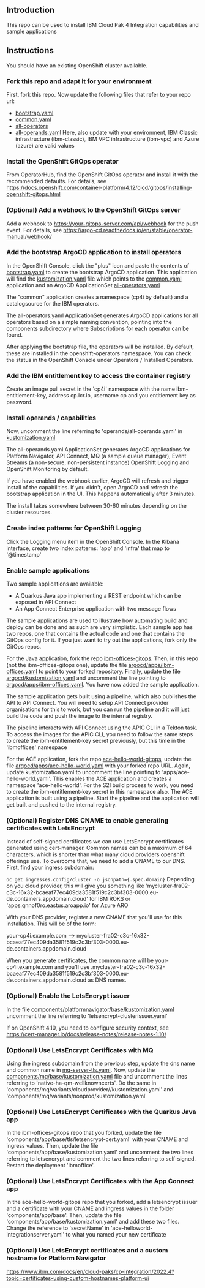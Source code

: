 ## Introduction
This repo can be used to install IBM Cloud Pak 4 Integration capabilities and sample applications

## Instructions

You should have an existing OpenShift cluster available. 

### Fork this repo and adapt it for your environment

First, fork this repo. Now update the following files that refer to your repo url: 

* [bootstrap.yaml](./argocd/bootstrap.yaml) 
* [common.yaml](argocd/common.yaml)
* [all-operators](argocd/operators/all-operators.yaml)
* [all-operands.yaml](argocd/operands/all-operands.yaml) Here, also update with your environment, IBM Classic infrastructure (ibm-classic), IBM VPC infrastructure (ibm-vpc) and Azure (azure) are valid values

### Install the OpenShift GitOps operator

From OperatorHub, find the OpenShift GitOps operator and install it with the recommended defaults. For details, see https://docs.openshift.com/container-platform/4.12/cicd/gitops/installing-openshift-gitops.html

### (Optional) Add a webhook to the OpenShift GitOps server

Add a webhook to https://your-gitops-server.com/api/webhook for the push event. For details, see https://argo-cd.readthedocs.io/en/stable/operator-manual/webhook/

### Add the bootstrap ArgoCD application to install operators

In the OpenShift Console, click the "plus" icon and paste the contents of [bootstrap.yaml](./argocd/bootstrap.yaml) to create the bootstrap ArgoCD application. This application will find the [kustomization.yaml](./argocd/kustomization.yaml) file which points to the [common.yaml](./argocd/common.yaml)  application and an ArgoCD ApplicationSet [all-operators.yaml](./argocd/operators/all-operators.yaml)

The "common" application creates a namespace (cp4i by default) and a catalogsource for the IBM operators. 

The all-operators.yaml ApplicationSet generates ArgoCD applications for all operators based on a simple naming convention, pointing into the components subdirectory where Subscriptions for each operator can be found.

After applying the bootstrap file, the operators will be installed. By default, these are installed in the openshift-operators namespace. You can check the status in the OpenShift Console under Operators / Installed Operators.

### Add the IBM entitlement key to access the container registry

Create an image pull secret in the 'cp4i' namespace with the name ibm-entitlement-key, address cp.icr.io, username cp and you entitlement key as password.

### Install operands / capabilities

Now, uncomment the line referring to 'operands/all-operands.yaml' in [kustomization.yaml](./argocd/kustomization.yaml)

The all-operands.yaml ApplicationSet generates ArgoCD applications for Platform Navigator, API Connect, MQ (a sample queue manager), Event Streams (a non-secure, non-persistent instance) OpenShift Logging and OpenShift Monitoring by default. 

If you have enabled the webhook earlier, ArgoCD will refresh and trigger install of the capabilities. If you didn't, open ArgoCD and refresh the bootstrap application in the UI. This happens automatically after 3 minutes. 

The install takes somewhere between 30-60 minutes depending on the cluster resources. 

### Create index patterns for OpenShift Logging

Click the Logging menu item in the OpenShift Console. In the Kibana interface, create two index patterns: 'app' and 'infra' that map to '@timestamp'

### Enable sample applications

Two sample applications are available: 

* A Quarkus Java app implementing a REST endpoint which can be exposed in API Connect
* An App Connect Enterprise application with two message flows

The sample applications are used to illustrate how automating build and deploy can be done and as such are very simplistic. Each sample app has two repos, one that contains the actual code and one that contains the GitOps config for it. If you just want to try out the applications, fork only the GitOps repos.

For the Java application, fork the repo [ibm-offices-gitops](https://github.com/Nordic-MVP-GitOps-Repos/ibm-offices-gitops). Then, in this repo (not the ibm-offices-gitops one), update the file [argocd/apps/ibm-offices.yaml](argocd/apps/ibm-offices.yaml) to point to your forked repository. Finally, update the file [argocd/kustomization.yaml](argocd/kustomization.yaml) and uncomment the line pointing to [argocd/apps/ibm-offices.yaml](argocd/apps/ibm-offices.yaml). You have now added the sample application.

The sample application gets built using a pipeline, which also publishes the API to API Connect. You will need to setup API Connect provider organisations for this to work, but you can run the pipeline and it will just build the code and push the image to the internal registry.

The pipeline interacts with API Connect using the APIC CLI in a Tekton task. To access the images for the APIC CLI, you need to follow the same steps to create the ibm-entitlement-key secret previously, but this time in the 'ibmoffices' namespace

For the ACE application, fork the repo [ace-hello-world-gitops](https://github.com/Nordic-MVP-GitOps-Repos/ace-hello-world-gitops), update the file [argocd/apps/ace-hello-world.yaml](argocd/apps/ace-hello-world.yaml) with your forked repo URL. Again, update kustomization.yaml to uncomment the line pointing to 'apps/ace-hello-world.yaml'. This enables the ACE application and creates a namespace 'ace-hello-world'. For the S2I build process to work, you need to create the ibm-entitlement-key secret in this namespace also. The ACE application is built using a pipeline. Start the pipeline and the application will get built and pushed to the internal registry.

### (Optional) Register DNS CNAME to enable generating certificates with LetsEncrypt

Instead of self-signed certificates we can use LetsEncrypt certificates generated using cert-manager. Common names can be a maximum of 64 characters, which is shorter than what many cloud providers openshift offerings use. To overcome that, we need to add a CNAME to our DNS. First, find your ingress subdomain:

`oc get ingresses.config/cluster -o jsonpath={.spec.domain}`
Depending on you cloud provider, this will give you something like 'mycluster-fra02-c3c-16x32-bcaeaf77ec409da3581f519c2c3bf303-0000.eu-de.containers.appdomain.cloud' for IBM ROKS or 
'apps.qnnof0ro.eastus.aroapp.io' for Azure ARO

With your DNS provider, register a new CNAME that you'll use for this installation. This will be of the form: 

your-cp4i.example.com --> mycluster-fra02-c3c-16x32-bcaeaf77ec409da3581f519c2c3bf303-0000.eu-de.containers.appdomain.cloud

When you generate certificates, the common name will be your-cp4i.example.com and you'll use <something>.mycluster-fra02-c3c-16x32-bcaeaf77ec409da3581f519c2c3bf303-0000.eu-de.containers.appdomain.cloud as DNS names.

### (Optional) Enable the LetsEncrypt issuer

In the file [components/platformnavigator/base/kustomization.yaml](components/platformnavigator/base/kustomization.yaml) uncomment the line referring to 'letsencrypt-clusterissuer.yaml'

If on OpenShift 4.10, you need to configure security context, see https://cert-manager.io/docs/release-notes/release-notes-1.10/

### (Optional) Use LetsEncrypt Certificates with MQ

Using the ingress subdomain from the previous step, update the dns name and common name in [mq-server-tls.yaml](components/mq/base/native-ha-qm-wellknowncerts/tls/mq-server-certificate.yaml). Now, update the [components/mq/base/kustomization.yaml](components/mq/base/kustomization.yaml) file and uncomment the lines referring to 'native-ha-qm-wellknowncerts'. Do the same in 'components/mq/variants/cloudprovider/<cloudprovider>/kustomization.yaml' and 'components/mq/variants/nonprod/kustomization.yaml'

### (Optional) Use LetsEncrypt Certificates with the Quarkus Java app

In the ibm-offices-gitops repo that you forked, update the file 'components/app/base/tls/letsencrypt-cert.yaml' with your CNAME and ingress values. Then, update the file 'components/app/base/kustomization.yaml' and uncomment the two lines referring to letsencrypt and comment the two lines referring to self-signed. Restart the deployment 'ibmoffice'. 

### (Optional) Use LetsEncrypt Certificates with the App Connect app

In the ace-hello-world-gitops repo that you forked, add a letsencrypt issuer and a certificate with your CNAME and ingress values in the folder 'components/app/base'. Then, update the file 'components/app/base/kustomization.yaml' and add these two files. Change the reference to 'secretName' in 'ace-helloworld-integrationserver.yaml' to what you named your new certificate

### (Optional) Use LetsEncrypt certificates and a custom hostname for Platform Navigator

https://www.ibm.com/docs/en/cloud-paks/cp-integration/2022.4?topic=certificates-using-custom-hostnames-platform-ui
